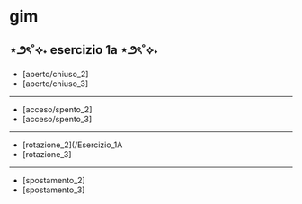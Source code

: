 # gim

## ⋆౨ৎ˚⟡˖ esercizio 1a ⋆౨ৎ˚⟡˖
- [aperto/chiuso_2]
- [aperto/chiuso_3]
---
- [acceso/spento_2]
- [acceso/spento_3]
---
- [rotazione_2](/Esercizio_1A
- [rotazione_3]
---
- [spostamento_2]
- [spostamento_3]
